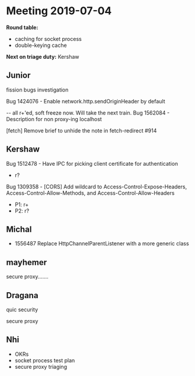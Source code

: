 # Meeting 2019-07-04
**Round table:**
* caching for socket process
* double-keying cache

**Next on triage duty:** Kershaw

## Junior

fission bugs investigation

Bug 1424076 - Enable network.http.sendOriginHeader by default

 -- all r+'ed, soft freeze now. Will take the next train.
Bug 1562084 - Description for non proxy-ing localhost

[fetch] Remove brief to unhide the note in fetch-redirect #914

## Kershaw

Bug 1512478 - Have IPC for picking client certificate for authentication

- r?

Bug 1309358 - [CORS] Add wildcard to Access-Control-Expose-Headers, Access-Control-Allow-Methods, and Access-Control-Allow-Headers

- P1: r+
- P2: r?

## Michal

- 1556487 Replace HttpChannelParentListener with a more generic class

## mayhemer

secure proxy.......

## Dragana

quic security

secure proxy

## Nhi

* OKRs
* socket process test plan
* secure proxy triaging
